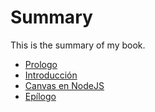 # Summary

This is the summary of my book.

* [Prologo](prologo/README.md)
* [Introducción](section1/README.md)
* [Canvas en NodeJS](section_node/README.md)
* [Epílogo](epilogo/README.md)
